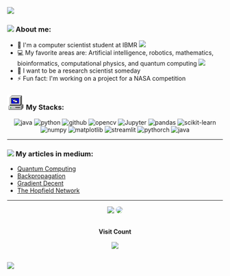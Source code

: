 
<img src="https://github.com/TheDudeThatCode/TheDudeThatCode/blob/master/Assets/dino.gif" width="1000">

### <img src="https://github.com/TheDudeThatCode/TheDudeThatCode/blob/master/Assets/Developer.gif" width="45" /> About me:
- 🏦 I'm a computer scientist student at IBMR
      <img src="https://media.giphy.com/media/WUlplcMpOCEmTGBtBW/giphy.gif" width="30">
- 💻 My favorite areas are: Artificial intelligence, robotics, mathematics, bioinformatics, computational physics, and quantum computing
      <img src="https://github.com/TheDudeThatCode/TheDudeThatCode/blob/master/Assets/gandalf_parrot.gif" width="26">
- 📖 I want to be a research scientist someday
- ⚡ Fun fact: I'm working on a project for a NASA competition

### <img src="https://github.com/TheDudeThatCode/TheDudeThatCode/blob/master/Assets/PC.gif" width="40" /> My Stacks:

<p align="center">
      <img src="https://www.vectorlogo.zone/logos/tensorflow/tensorflow-ar21.svg" alt="java"/> 
      <img src="https://www.vectorlogo.zone/logos/python/python-ar21.svg" alt="python"/>
      <img src="https://www.vectorlogo.zone/logos/github/github-ar21.svg" alt="github"/>
      <img src="https://www.vectorlogo.zone/logos/opencv/opencv-ar21.svg" alt="opencv"/>
      <img src="https://www.vectorlogo.zone/logos/jupyter/jupyter-ar21.svg" alt="Jupyter"/> 
      <img src="https://upload.wikimedia.org/wikipedia/commons/e/ed/Pandas_logo.svg" alt="pandas" width="110" height="60"/>
      <img src="https://upload.wikimedia.org/wikipedia/commons/0/05/Scikit_learn_logo_small.svg" alt="scikit-learn" width="110" height="60"/>
      <img src="https://upload.wikimedia.org/wikipedia/commons/3/31/NumPy_logo_2020.svg" alt="numpy" width="110" height="60"/>
      <img src="https://upload.wikimedia.org/wikipedia/commons/0/01/Created_with_Matplotlib-logo.svg" alt="matplotlib" width="60" height="60"/>
      <img src="https://seeklogo.com/images/S/streamlit-logo-1A3B208AE4-seeklogo.com.png" alt="streamlit" width="90" height="60"/>
      <img src="https://github.com/user-attachments/assets/424daaf8-b08a-4b80-890b-98c6e7ab12b9" alt="pythorch" width="60" height="60"/>
      <img src="https://github.com/user-attachments/assets/86acdb2e-0a9f-442e-ad77-852bbbf2c0b7" alt="java" width="90" height="90"/>


---

### <img src = "https://media1.giphy.com/media/JZ40cnfnN11KycrvMF/giphy.gif?cid=ecf05e47a0n3gi1bfqntqmob8g9aid1oyj2wr3ds3mg700bl&rid=giphy.gif" width = '23' /> My articles in medium:
<!-- BLOG-POST-LIST:START -->
- [Quantum Computing](https://medium.com/@julioaraujo.guel/quantum-computing-815cf27dfecf)
- [Backpropagation](https://medium.com/@julioaraujo.guel/backpropagation-afa18b620ac2)
- [Gradient Decent](https://medium.com/@julioaraujo.guel/machine-learning-e-sa%C3%BAde-transformando-dados-em-diagn%C3%B3sticos-precisos-187927ec80e2?source=user_profile---------0----------------------------)
- [The Hopfield Network](https://medium.com/@julioaraujo.guel/desvendando-os-mist%C3%A9rios-das-redes-neurais-uma-jornada-pelo-c%C3%A9rebro-da-intelig%C3%AAncia-artificial-4c16c8b8805b?source=user_profile---------1----------------------------)

---

<div align="center"> 
<a href = "mailto:julioaraujo.guel@gmail.com"> <img src="https://img.shields.io/badge/-Gmail-%23333?style=for-the-badge&logo=gmail&logoColor=white" target="_blank"></a>
<a href="https://www.linkedin.com/in/miguel-julio-b029b3288/" target="_blank"><img src="https://img.shields.io/badge/-LinkedIn-%230077B5?style=for-the-badge&logo=linkedin&logoColor=white" style="border-radius: 30px" target="_blank"></a> 
 </div>

<div align="center">
<br><p align="center"><b>Visit Count</b></p>  
<p align="center"><img align="center" src="https://profile-counter.glitch.me/{Miguell-J}/count.svg" /></p> 
<br>
</div>

<img src="https://github.com/TheDudeThatCode/TheDudeThatCode/blob/master/Assets/Mario_Gameplay.gif" width="1000"/>
